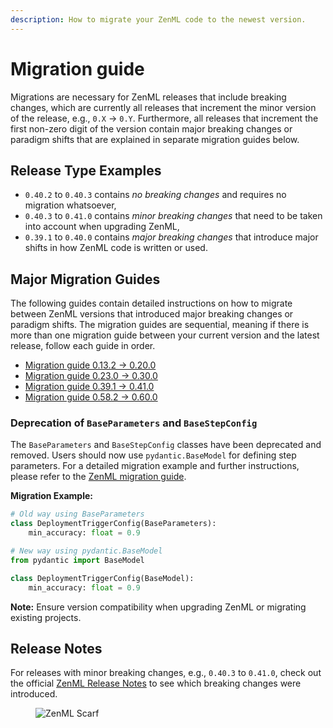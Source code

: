 ```yaml
---
description: How to migrate your ZenML code to the newest version.
---
```


# Migration guide

Migrations are necessary for ZenML releases that include breaking changes, which are currently all releases that increment the minor version of the release, e.g., `0.X` -> `0.Y`. Furthermore, all releases that increment the first non-zero digit of the version contain major breaking changes or paradigm shifts that are explained in separate migration guides below.

## Release Type Examples

* `0.40.2` to `0.40.3` contains _no breaking changes_ and requires no migration whatsoever,
* `0.40.3` to `0.41.0` contains _minor breaking changes_ that need to be taken into account when upgrading ZenML,
* `0.39.1` to `0.40.0` contains _major breaking changes_ that introduce major shifts in how ZenML code is written or used.

## Major Migration Guides

The following guides contain detailed instructions on how to migrate between ZenML versions that introduced major breaking changes or paradigm shifts. The migration guides are sequential, meaning if there is more than one migration guide between your current version and the latest release, follow each guide in order.

* [Migration guide 0.13.2 → 0.20.0](migration-zero-twenty.md)
* [Migration guide 0.23.0 → 0.30.0](migration-zero-thirty.md)
* [Migration guide 0.39.1 → 0.41.0](migration-zero-forty.md)
* [Migration guide 0.58.2 → 0.60.0](migration-zero-sixty.md)

### Deprecation of `BaseParameters` and `BaseStepConfig`

The `BaseParameters` and `BaseStepConfig` classes have been deprecated and removed. Users should now use `pydantic.BaseModel` for defining step parameters. For a detailed migration example and further instructions, please refer to the [ZenML migration guide](https://github.com/zenml-io/zenml/blob/main/docs/book/how-to/manage-zenml-server/migration-guide/migration-zero-twenty.md).

**Migration Example:**

```python
# Old way using BaseParameters
class DeploymentTriggerConfig(BaseParameters):
    min_accuracy: float = 0.9

# New way using pydantic.BaseModel
from pydantic import BaseModel

class DeploymentTriggerConfig(BaseModel):
    min_accuracy: float = 0.9
```

**Note:** Ensure version compatibility when upgrading ZenML or migrating existing projects.

## Release Notes

For releases with minor breaking changes, e.g., `0.40.3` to `0.41.0`, check out the official [ZenML Release Notes](https://github.com/zenml-io/zenml/releases) to see which breaking changes were introduced.

<figure><img src="https://static.scarf.sh/a.png?x-pxid=f0b4f458-0a54-4fcd-aa95-d5ee424815bc" alt="ZenML Scarf"><figcaption></figcaption></figure>
